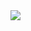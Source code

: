 <img src="https://user-images.githubusercontent.com/87789251/215303424-fd19c134-06ac-4054-accc-a85bb4423045.png">
